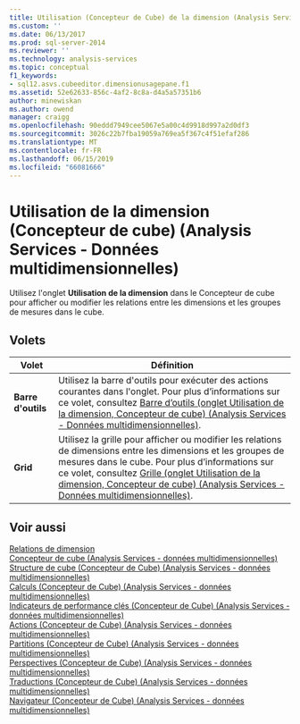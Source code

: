 ```yaml
---
title: Utilisation (Concepteur de Cube) de la dimension (Analysis Services - données multidimensionnelles) | Microsoft Docs
ms.custom: ''
ms.date: 06/13/2017
ms.prod: sql-server-2014
ms.reviewer: ''
ms.technology: analysis-services
ms.topic: conceptual
f1_keywords:
- sql12.asvs.cubeeditor.dimensionusagepane.f1
ms.assetid: 52e62633-856c-4af2-8c8a-d4a5a57351b6
author: minewiskan
ms.author: owend
manager: craigg
ms.openlocfilehash: 90eddd7949cee5067e5a00c4d9918d997a2d0df3
ms.sourcegitcommit: 3026c22b7fba19059a769ea5f367c4f51efaf286
ms.translationtype: MT
ms.contentlocale: fr-FR
ms.lasthandoff: 06/15/2019
ms.locfileid: "66081666"
---
```

# <a name="dimension-usage-cube-designer-analysis-services---multidimensional-data"></a>Utilisation de la dimension (Concepteur de cube) (Analysis Services - Données multidimensionnelles)
  Utilisez l'onglet **Utilisation de la dimension** dans le Concepteur de cube pour afficher ou modifier les relations entre les dimensions et les groupes de mesures dans le cube.  
  
## <a name="panes"></a>Volets  
  
|Volet|Définition|  
|----------|----------------|  
|**Barre d'outils**|Utilisez la barre d'outils pour exécuter des actions courantes dans l'onglet. Pour plus d’informations sur ce volet, consultez [Barre d’outils &#40;onglet Utilisation de la dimension, Concepteur de cube&#41; &#40;Analysis Services - Données multidimensionnelles&#41;](toolbar-dimension-usage-cube-designer-analysis-services-multidimensional-data.md).|  
|**Grid**|Utilisez la grille pour afficher ou modifier les relations de dimensions entre les dimensions et les groupes de mesures dans le cube. Pour plus d’informations sur ce volet, consultez [Grille &#40;onglet Utilisation de la dimension, Concepteur de cube&#41; &#40;Analysis Services - Données multidimensionnelles&#41;](grid-dimension-usage-tab-cube-designer-analysis-services-multidimensional-data.md).|  
  
## <a name="see-also"></a>Voir aussi  
 [Relations de dimension](multidimensional-models-olap-logical-cube-objects/dimension-relationships.md)   
 [Concepteur de cube &#40;Analysis Services - données multidimensionnelles&#41;](cube-designer-analysis-services-multidimensional-data.md)   
 [Structure de cube &#40;Concepteur de Cube&#41; &#40;Analysis Services - données multidimensionnelles&#41;](cube-structure-cube-designer-analysis-services-multidimensional-data.md)   
 [Calculs &#40;Concepteur de Cube&#41; &#40;Analysis Services - données multidimensionnelles&#41;](calculations-cube-designer-analysis-services-multidimensional-data.md)   
 [Indicateurs de performance clés &#40;Concepteur de Cube&#41; &#40;Analysis Services - données multidimensionnelles&#41;](kpis-cube-designer-analysis-services-multidimensional-data.md)   
 [Actions &#40;Concepteur de Cube&#41; &#40;Analysis Services - données multidimensionnelles&#41;](actions-cube-designer-analysis-services-multidimensional-data.md)   
 [Partitions &#40;Concepteur de Cube&#41; &#40;Analysis Services - données multidimensionnelles&#41;](partitions-cube-designer-analysis-services-multidimensional-data.md)   
 [Perspectives &#40;Concepteur de Cube&#41; &#40;Analysis Services - données multidimensionnelles&#41;](perspectives-cube-designer-analysis-services-multidimensional-data.md)   
 [Traductions &#40;Concepteur de Cube&#41; &#40;Analysis Services - données multidimensionnelles&#41;](translations-cube-designer-analysis-services-multidimensional-data.md)   
 [Navigateur &#40;Concepteur de Cube&#41; &#40;Analysis Services - données multidimensionnelles&#41;](browser-cube-designer-analysis-services-multidimensional-data.md)  
  
  
